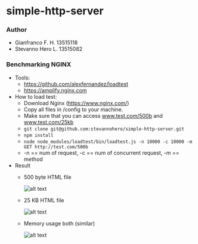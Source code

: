 # simple-http-server

### Author
- Gianfranco F. H. 13515118
- Stevanno Hero L. 13515082

### Benchmarking NGINX
- Tools: 
  - https://github.com/alexfernandez/loadtest
  - https://amplify.nginx.com
- How to load test: 
  - Download Nginx (https://www.nginx.com/)
  - Copy all files in /config to your machine.
  - Make sure that you can access www.test.com/500b and www.test.com/25kb
  - `git clone git@github.com:stevannohero/simple-http-server.git`
  - `npm install`
  - `node node_modules/loadtest/bin/loadtest.js -n 10000 -c 10000 -m GET http://test.com/500b`
  - -n == num of request, -c == num of concurrent request, -m == method
- Result
  - 500 byte HTML file
  
    ![alt text](https://i.imgur.com/aDo9lLk.png)
    
  - 25 KB HTML file
  
    ![alt text](https://i.imgur.com/aDo9lLk.png)
    
  - Memory usage both (similar)
  
    ![alt text](https://i.imgur.com/gRTUrxc.png?1)
